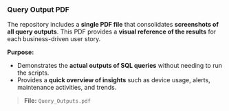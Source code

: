 ### Query Output PDF

The repository includes a **single PDF file** that consolidates **screenshots of all query outputs**. This PDF provides a **visual reference of the results** for each business-driven user story.

**Purpose:**  
- Demonstrates the **actual outputs of SQL queries** without needing to run the scripts.  
- Provides a **quick overview of insights** such as device usage, alerts, maintenance activities, and trends.  

> **File:** `Query_Outputs.pdf`
